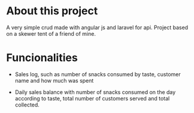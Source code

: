 # About this project

A very simple crud made with angular js and laravel for api. Project based on a skewer tent of a friend of mine.

# Funcionalities

* Sales log, such as number of snacks consumed by taste, customer name and how much was spent

* Daily sales balance with number of snacks consumed on the day according to taste, total number of customers served and total collected.
